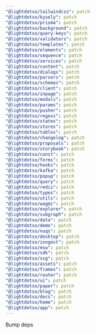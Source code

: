 ```yaml
---
"@lightdotso/tailwindcss": patch
"@lightdotso/kysely": patch
"@lightdotso/prisma": patch
"@lightdotso/background": patch
"@lightdotso/query-keys": patch
"@lightdotso/validators": patch
"@lightdotso/templates": patch
"@lightdotso/elements": patch
"@lightdotso/sequence": patch
"@lightdotso/services": patch
"@lightdotso/content": patch
"@lightdotso/dialogs": patch
"@lightdotso/parsers": patch
"@lightdotso/schemas": patch
"@lightdotso/client": patch
"@lightdotso/inpage": patch
"@lightdotso/modals": patch
"@lightdotso/params": patch
"@lightdotso/pusher": patch
"@lightdotso/regexs": patch
"@lightdotso/states": patch
"@lightdotso/stores": patch
"@lightdotso/tables": patch
"@lightdotso/changelog": patch
"@lightdotso/proposals": patch
"@lightdotso/storybook": patch
"@lightdotso/const": patch
"@lightdotso/forms": patch
"@lightdotso/hooks": patch
"@lightdotso/kafka": patch
"@lightdotso/popup": patch
"@lightdotso/query": patch
"@lightdotso/redis": patch
"@lightdotso/types": patch
"@lightdotso/utils": patch
"@lightdotso/wagmi": patch
"@lightdotso/explorer": patch
"@lightdotso/subgraph": patch
"@lightdotso/data": patch
"@lightdotso/demo": patch
"@lightdotso/nuqs": patch
"@lightdotso/desktop": patch
"@lightdotso/inngest": patch
"@lightdotso/msw": patch
"@lightdotso/sdk": patch
"@lightdotso/svg": patch
"@lightdotso/assets": patch
"@lightdotso/frames": patch
"@lightdotso/router": patch
"@lightdotso/ui": patch
"@lightdotso/paper": patch
"@lightdotso/blog": patch
"@lightdotso/docs": patch
"@lightdotso/home": patch
"@lightdotso/app": patch
---
```


Bump deps
